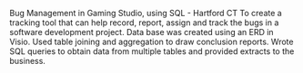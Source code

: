 Bug Management in Gaming Studio, using SQL - Hartford CT
To create a tracking tool that can help record, report, assign and track the bugs in a software development project. Data base 
was created using an ERD in Visio. Used table joining and aggregation to draw conclusion reports. Wrote SQL queries to obtain 
data from multiple tables and provided extracts to the business.
